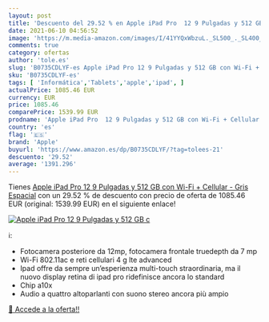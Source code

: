 ```yaml
---
layout: post
title: 'Descuento del 29.52 % en Apple iPad Pro  12 9 Pulgadas y 512 GB c'
date: 2021-06-10 04:56:52
image: 'https://m.media-amazon.com/images/I/41YYQxWbzuL._SL500_._SL400_.jpg'
comments: true
category: ofertas
author: 'tole.es'
slug: 'B0735CDLYF-es Apple iPad Pro 12 9 Pulgadas y 512 GB con Wi-Fi + Cellular...'
sku: 'B0735CDLYF-es'
tags: [ 'Informática','Tablets','apple','ipad', ]
actualPrice: 1085.46 EUR
currency: EUR
price: 1085.46
comparePrice: 1539.99 EUR
prodname: 'Apple iPad Pro  12 9 Pulgadas y 512 GB con Wi-Fi + Cellular  - Gris Espacial'
country: 'es'
flag: '🇪🇸'
brand: 'Apple'
buyurl: 'https://www.amazon.es/dp/B0735CDLYF/?tag=tolees-21'
descuento: '29.52'
average: '1391.296'
---
```


Tienes [Apple iPad Pro  12 9 Pulgadas y 512 GB con Wi-Fi + Cellular  - Gris Espacial](https://www.amazon.es/dp/B0735CDLYF/?tag=tolees-21) con un 29.52 % de descuento con precio de oferta de 1085.46 EUR (original: 1539.99 EUR) en el siguiente enlace!

[![Apple iPad Pro  12 9 Pulgadas y 512 GB c](https://m.media-amazon.com/images/I/41YYQxWbzuL._SL500_._SL400_.jpg)](https://www.amazon.es/dp/B0735CDLYF/?tag=tolees-21)

ℹ️:

- Fotocamera posteriore da 12mp, fotocamera frontale truedepth da 7 mp
- Wi-Fi 802.11ac e reti cellulari 4 g lte advanced
- Ipad offre da sempre un’esperienza multi-touch straordinaria, ma il nuovo display retina di ipad pro ridefinisce ancora lo standard
- Chip a10x
- Audio a quattro altoparlanti con suono stereo ancora più ampio

[🛒 Accede a la oferta!!](https://www.amazon.es/dp/B0735CDLYF/?tag=tolees-21)
